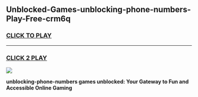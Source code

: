
## Unblocked-Games-unblocking-phone-numbers-Play-Free-crm6q
<h3>
<a href="https://premium76.site?title=unblocking-phone-numbers&ref=23A">CLICK TO PLAY</a></h3>
<hr>

<h3>
<a href="https://premium76.site?title=unblocking-phone-numbers&ref=23A">CLICK 2 PLAY</a>
  
</h3>

<a href="https://premium76.site?title=unblocking-phone-numbers&ref=23A"><img src="https://clearcache.store/games.png"></a>


**unblocking-phone-numbers games unblocked: Your Gateway to Fun and Accessible Online Gaming**
